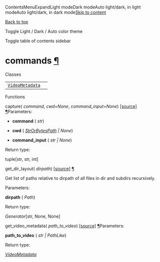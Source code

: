 ContentsMenuExpandLight modeDark modeAuto light/dark, in light modeAuto light/dark, in dark mode[Skip to content](https://docs.manim.community/en/stable/reference/manim.utils.commands.html#furo-main-content)

[Back to top](https://docs.manim.community/en/stable/reference/manim.utils.commands.html#)

Toggle Light / Dark / Auto color theme

Toggle table of contents sidebar

# commands [¶](https://docs.manim.community/en/stable/reference/manim.utils.commands.html\#module-manim.utils.commands "Link to this heading")

Classes

|     |     |
| --- | --- |
| [`VideoMetadata`](https://docs.manim.community/en/stable/reference/manim.utils.commands.VideoMetadata.html#manim.utils.commands.VideoMetadata "manim.utils.commands.VideoMetadata") |  |

Functions

capture( _command_, _cwd=None_, _command\_input=None_) [\[source\]](https://docs.manim.community/en/stable/_modules/manim/utils/commands.html#capture) [¶](https://docs.manim.community/en/stable/reference/manim.utils.commands.html#manim.utils.commands.capture "Link to this definition")Parameters:

- **command** ( _str_)

- **cwd** ( [_StrOrBytesPath_](https://docs.manim.community/en/stable/reference/manim.typing.html#manim.typing.StrOrBytesPath "manim.typing.StrOrBytesPath") _\|_ _None_)

- **command\_input** ( _str_ _\|_ _None_)


Return type:

tuple\[str, str, int\]

get\_dir\_layout( _dirpath_) [\[source\]](https://docs.manim.community/en/stable/_modules/manim/utils/commands.html#get_dir_layout) [¶](https://docs.manim.community/en/stable/reference/manim.utils.commands.html#manim.utils.commands.get_dir_layout "Link to this definition")

Get list of paths relative to dirpath of all files in dir and subdirs recursively.

Parameters:

**dirpath** ( _Path_)

Return type:

_Generator_\[str, None, None\]

get\_video\_metadata( _path\_to\_video_) [\[source\]](https://docs.manim.community/en/stable/_modules/manim/utils/commands.html#get_video_metadata) [¶](https://docs.manim.community/en/stable/reference/manim.utils.commands.html#manim.utils.commands.get_video_metadata "Link to this definition")Parameters:

**path\_to\_video** ( _str_ _\|_ _PathLike_)

Return type:

[_VideoMetadata_](https://docs.manim.community/en/stable/reference/manim.utils.commands.VideoMetadata.html#manim.utils.commands.VideoMetadata "manim.utils.commands.VideoMetadata")